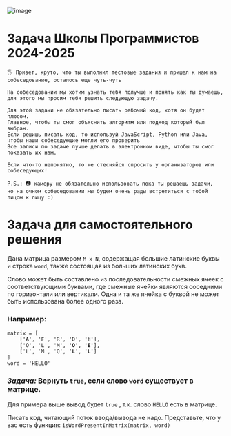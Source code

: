 ![image](https://github.com/user-attachments/assets/43cc6b87-1f7e-4167-9a58-e95dcf663932)
# Задача Школы Программистов 2024-2025

```text
🖐️ Привет, круто, что ты выполнил тестовые задания и пришел к нам на собеседование, осталось еще чуть-чуть

На собеседовании мы хотим узнать тебя получше и понять как ты думаешь,
для этого мы просим тебя решить следующую задачу.

Для этой задачи не обязательно писать рабочий код, хотя он будет плюсом.
Главное, чтобы ты смог объяснить алгоритм или подход который был выбран.
Если решишь писать код, то используй JavaScript, Python или Java, чтобы наши собеседующие могли его проверить
Все записи по задаче лучше делать в электронном виде, чтобы ты смог показать их нам.

Если что-то непонятно, то не стесняйся спросить у организаторов или собеседующих!

P.S.: 📷 камеру не обязательно использовать пока ты решаешь задачи, 
но на очном собеседовании мы будем очень рады встретиться с тобой лицом к лицу :)
```
# Задача для самостоятельного решения
Дана матрица размером `M x N`, содержащая большие латинские буквы и строка `word`, также состоящая из больших латинских букв. 

Слово может быть составлено из последовательности смежных ячеек с соответствующими буквами, где смежные ячейки являются соседними по горизонтали или вертикали. Одна и та же ячейка с буквой не может быть использована более одного раза.

### Например:
<pre language="python"><code>matrix = [
    ['A', 'F', 'R', 'D', <strong>'H'</strong>],
    ['O', 'L', 'M', <strong>'O'</strong>, <strong>'E'</strong>],
    ['L', 'M', 'Q', <strong>'L'</strong>, <strong>'L'</strong>]
]
word = 'HELLO'
</pre></code>


### ***Задача:*** Вернуть `true`, если слово `word` существует в матрице.

Для примера выше вывод будет `true` , т.к. слово `HELLO` есть в матрице.

Писать код, читающий поток ввода/вывода не надо. Представьте, что у вас есть функция:
`isWordPresentInMatrix(matrix, word)`
